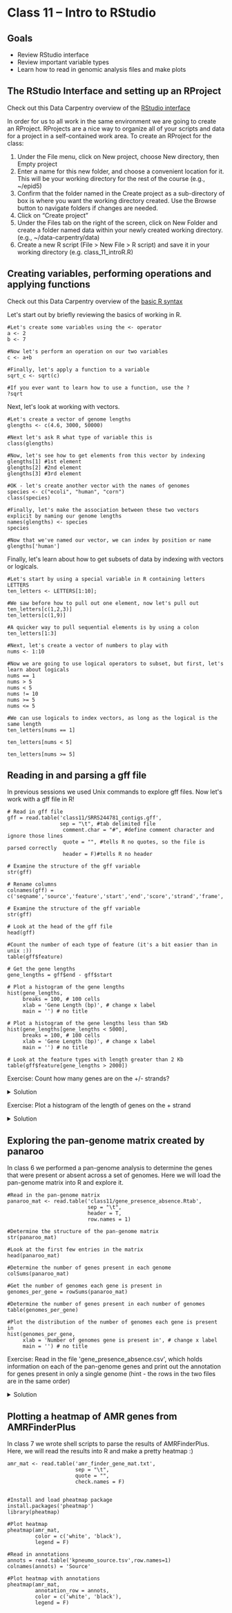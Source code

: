 Class 11 – Intro to RStudio
=============================================

Goals
----
- Review RStudio interface
- Review important variable types
- Learn how to read in genomic analysis files and make plots


The RStudio Interface and setting up an RProject
------------------------------------------------
Check out this Data Carpentry overview of the [RStudio interface](https://datacarpentry.org/R-genomics/00-before-we-start.html)

In order for us to all work in the same environment we are going to create an RProject. RProjects are a nice way to organize all of your scripts and data for a project in a self-contained work area. To create an RProject for the class:

1. Under the File menu, click on New project, choose New directory, then Empty project
2. Enter a name for this new folder, and choose a convenient location for it. This will be your working directory for the rest of the course (e.g., ~/epid5)
3. Confirm that the folder named in the Create project as a sub-directory of box is where you want the working directory created. Use the Browse button to navigate folders if changes are needed.
4. Click on “Create project”
5. Under the Files tab on the right of the screen, click on New Folder and create a folder named data within your newly created working directory. (e.g., ~/data-carpentry/data)
6. Create a new R script (File > New File > R script) and save it in your working directory (e.g. class_11_introR.R)


Creating variables, performing operations and applying functions
----------------------------------------------------------------
Check out this Data Carpentry overview of the [basic R syntax](https://datacarpentry.org/R-genomics/01-intro-to-R.html)

Let's start out by briefly reviewing the basics of working in R. 

```
#Let's create some variables using the <- operator
a <- 2
b <- 7

#Now let's perform an operation on our two variables
c <- a+b

#Finally, let's apply a function to a variable
sqrt_c <- sqrt(c)

#If you ever want to learn how to use a function, use the ?
?sqrt
```

Next, let's look at working with vectors.

```
#Let's create a vector of genome lengths
glengths <- c(4.6, 3000, 50000)

#Next let's ask R what type of variable this is
class(glengths)

#Now, let's see how to get elements from this vector by indexing
glengths[1] #1st element
glengths[2] #2nd element
glengths[3] #3rd element

#OK - let's create another vector with the names of genomes
species <- c("ecoli", "human", "corn")
class(species)

#Finally, let's make the association between these two vectors explicit by naming our genome lengths
names(glengths) <- species
species

#Now that we've named our vector, we can index by position or name
glengths['human']
```

Finally, let's learn about how to get subsets of data by indexing with vectors or logicals.

```
#Let's start by using a special variable in R containing letters
LETTERS
ten_letters <- LETTERS[1:10];

#We saw before how to pull out one element, now let's pull out
ten_letters[c(1,2,3)]
ten_letters[c(1,9)]

#A quicker way to pull sequential elements is by using a colon
ten_letters[1:3]

#Next, let's create a vector of numbers to play with
nums <- 1:10

#Now we are going to use logical operators to subset, but first, let's learn about logicals
nums == 1
nums > 5
nums < 5
nums != 10
nums >= 5
nums <= 5

#We can use logicals to index vectors, as long as the logical is the same length
ten_letters[nums == 1]

ten_letters[nums < 5]

ten_letters[nums >= 5]
```

Reading in and parsing a gff file
---------------------------------
In previous sessions we used Unix commands to explore gff files. Now let's work with a gff file in R!

```
# Read in gff file
gff = read.table('class11/SRR5244781_contigs.gff',
                 sep = "\t", #tab delimited file
                  comment.char = "#", #define comment character and ignore those lines
                  quote = "", #tells R no quotes, so the file is parsed correctly
                  header = F)#tells R no header
 
# Examine the structure of the gff variable
str(gff)

# Rename columns
colnames(gff) = c('seqname','source','feature','start','end','score','strand','frame','attribute')

# Examine the structure of the gff variable
str(gff)

# Look at the head of the gff file
head(gff)

#Count the number of each type of feature (it's a bit easier than in unix :))
table(gff$feature)

# Get the gene lengths
gene_lengths = gff$end - gff$start

# Plot a histogram of the gene lengths
hist(gene_lengths,
     breaks = 100, # 100 cells
     xlab = 'Gene Length (bp)', # change x label
     main = '') # no title
     
# Plot a histogram of the gene lengths less than 5Kb
hist(gene_lengths[gene_lengths < 5000],
     breaks = 100, # 100 cells
     xlab = 'Gene Length (bp)', # change x label
     main = '') # no title

# Look at the feature types with length greater than 2 Kb
table(gff$feature[gene_lengths > 2000])

```

Exercise: Count how many genes are on the +/- strands? 

<details>
  <summary>Solution</summary>  
  
```
table(gff$strand)
```

</details>

Exercise: Plot a histogram of the length of genes on the + strand

<details>
  <summary>Solution</summary>  

```
hist(gene_lengths[gff$strand == "+"],
     breaks = 100, # 100 cells
     xlab = 'Gene Length (bp)', # change x label
     main = '') # no title
```

</details>

Exploring the pan-genome matrix created by panaroo
--------------------------------------------------
In class 6 we performed a pan-genome analysis to determine the genes that were present or absent across a set of genomes. Here we will load the pan-genome matrix into R and explore it.

```
#Read in the pan-genome matrix
panaroo_mat <- read.table('class11/gene_presence_absence.Rtab', 
                          sep = "\t",
                          header = T,
                          row.names = 1)
                          
#Determine the structure of the pan-genome matrix
str(panaroo_mat)

#Look at the first few entries in the matrix
head(panaroo_mat)

#Determine the number of genes present in each genome
colSums(panaroo_mat)

#Get the number of genomes each gene is present in
genomes_per_gene = rowSums(panaroo_mat)

#Determine the number of genes present in each number of genomes
table(genomes_per_gene)

#Plot the distribution of the number of genomes each gene is present in
hist(genomes_per_gene,
     xlab = 'Number of genomes gene is present in', # change x label
     main = '') # no title
```

Exercise: Read in the file 'gene_presence_absence.csv', which holds information on each of the pan-genome genes and print out the annotation for genes present in only a single genome (hint - the rows in the two files are in the same order)

<details>
  <summary>Solution</summary>  

```
#Read in the matrix
panaroo_genes <- read.table('class11/gene_presence_absence.csv', 
                            sep = ",",
                            header = T,
                            quote = "")
                 
#Print out gene annotation for genes present in 1 genome
panaroo_genes$Annotation[genomes_per_gene == 1]       
```

</details>

Plotting a heatmap of AMR genes from AMRFinderPlus
------------------------------------------
In class 7 we wrote shell scripts to parse the results of AMRFinderPlus. Here, we will read the results into R and make a pretty heatmap :)
  
```
amr_mat <- read.table('amr_finder_gene_mat.txt',
                      sep = "\t",
                      quote = "",
                      check.names = F)


#Install and load pheatmap package
install.packages('pheatmap')
library(pheatmap)
  
#Plot heatmap
pheatmap(amr_mat,
         color = c('white', 'black'),
         legend = F)
  
#Read in annotations
annots = read.table('kpneumo_source.tsv',row.names=1)
colnames(annots) = 'Source'

#Plot heatmap with annotations
pheatmap(amr_mat,
         annotation_row = annots,
         color = c('white', 'black'),
         legend = F)
  
```
